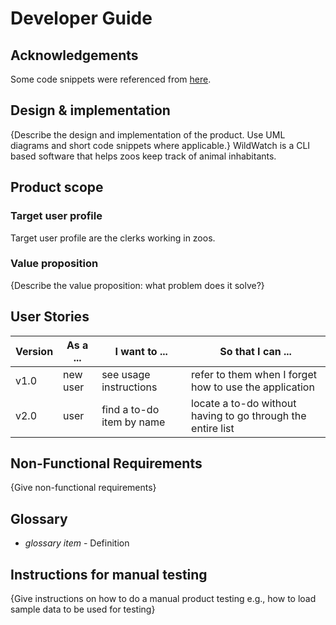 # Developer Guide

## Acknowledgements

Some code snippets were referenced from [here](https://github.com/woodenclock/ip.git).

## Design & implementation

{Describe the design and implementation of the product. Use UML diagrams and short code snippets where applicable.}
WildWatch is a CLI based software that helps zoos keep track of animal inhabitants.

## Product scope
### Target user profile

Target user profile are the clerks working in zoos.

### Value proposition

{Describe the value proposition: what problem does it solve?}

## User Stories

|Version| As a ... | I want to ... | So that I can ...|
|--------|----------|---------------|------------------|
|v1.0|new user|see usage instructions|refer to them when I forget how to use the application|
|v2.0|user|find a to-do item by name|locate a to-do without having to go through the entire list|

## Non-Functional Requirements

{Give non-functional requirements}

## Glossary

* *glossary item* - Definition

## Instructions for manual testing

{Give instructions on how to do a manual product testing e.g., how to load sample data to be used for testing}

